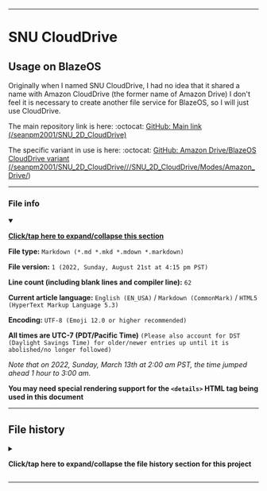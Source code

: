 
***

# SNU CloudDrive

## Usage on BlazeOS

Originally when I named SNU CloudDrive, I had no idea that it shared a name with Amazon CloudDrive (the former name of Amazon Drive) I don't feel it is necessary to create another file service for BlazeOS, so I will just use CloudDrive.

The main repository link is here: :octocat: [GitHub: Main link (/seanpm2001/SNU_2D_CloudDrive)](https://github.com/seanpm2001/SNU_2D_CloudDrive/)

The specific variant in use is here: :octocat: [GitHub: Amazon Drive/BlazeOS CloudDrive variant (/seanpm2001/SNU_2D_CloudDrive///SNU_2D_CloudDrive/Modes/Amazon_Drive/](https://github.com/seanpm2001/SNU_2D_CloudDrive/tree/master/SNU_2D_CloudDrive/Modes/Amazon_Drive/))

***

### File info

<details open><summary><p lang="en"><b><u>Click/tap here to expand/collapse this section</u></b></p></summary>

**File type:** `Markdown (*.md *.mkd *.mdown *.markdown)`

**File version:** `1 (2022, Sunday, August 21st at 4:15 pm PST)`

**Line count (including blank lines and compiler line):** `62`

**Current article language:** `English (EN_USA)` / `Markdown (CommonMark)` / `HTML5 (HyperText Markup Language 5.3)`

**Encoding:** `UTF-8 (Emoji 12.0 or higher recommended)`

**All times are UTC-7 (PDT/Pacific Time)** `(Please also account for DST (Daylight Savings Time) for older/newer entries up until it is abolished/no longer followed)`

_Note that on 2022, Sunday, March 13th at 2:00 am PST, the time jumped ahead 1 hour to 3:00 am._

**You may need special rendering support for the `<details>` HTML tag being used in this document**

</details>

***

## File history

<details><summary><p lang="en"><b>Click/tap here to expand/collapse the file history section for this project</b></p></summary>

<details><summary><p lang="en"><b>Version 1 (2022, Sunday, August 21st at 4:15 pm PST)</b></p></summary>

**This version was made by:** [`@seanpm2001`](https://github.com/seanpm2001/)

> Changes:

- [x] Started the file
- [x] Added the title section
- [x] Added the `usage on BlazeOS` section
- [x] Added the `file info` section
- [x] Added the `file history` section
- [ ] No other changes in version 1

</details>

</details>

***
